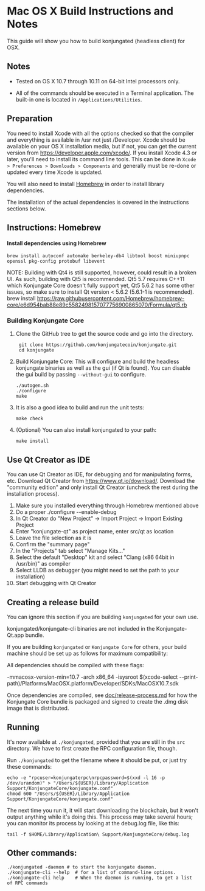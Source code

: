 Mac OS X Build Instructions and Notes
====================================
This guide will show you how to build konjungated (headless client) for OSX.

Notes
-----

* Tested on OS X 10.7 through 10.11 on 64-bit Intel processors only.

* All of the commands should be executed in a Terminal application. The
built-in one is located in `/Applications/Utilities`.

Preparation
-----------

You need to install Xcode with all the options checked so that the compiler
and everything is available in /usr not just /Developer. Xcode should be
available on your OS X installation media, but if not, you can get the
current version from https://developer.apple.com/xcode/. If you install
Xcode 4.3 or later, you'll need to install its command line tools. This can
be done in `Xcode > Preferences > Downloads > Components` and generally must
be re-done or updated every time Xcode is updated.

You will also need to install [Homebrew](http://brew.sh) in order to install library
dependencies.

The installation of the actual dependencies is covered in the instructions
sections below.

Instructions: Homebrew
----------------------

#### Install dependencies using Homebrew

    brew install autoconf automake berkeley-db4 libtool boost miniupnpc openssl pkg-config protobuf libevent

NOTE: Building with Qt4 is still supported, however, could result in a broken UI. As such, building with Qt5 is recommended. Qt5 5.7 requires C++11 which Konjungate Core doesn't fully support yet, Qt5 5.6.2 has some other issues, so make sure to install Qt version < 5.6.2 (5.6.1-1 is recommended).
    brew install https://raw.githubusercontent.com/Homebrew/homebrew-core/e6d954bab88e89c5582498157077756900865070/Formula/qt5.rb

### Building Konjungate Core

1. Clone the GitHub tree to get the source code and go into the directory.

        git clone https://github.com/konjungatecoin/konjungate.git
        cd konjungate

2.  Build Konjungate Core:
    This will configure and build the headless konjungate binaries as well as the gui (if Qt is found).
    You can disable the gui build by passing `--without-gui` to configure.

        ./autogen.sh
        ./configure
        make

3.  It is also a good idea to build and run the unit tests:

        make check

4.  (Optional) You can also install konjungated to your path:

        make install

Use Qt Creator as IDE
------------------------
You can use Qt Creator as IDE, for debugging and for manipulating forms, etc.
Download Qt Creator from https://www.qt.io/download/. Download the "community edition" and only install Qt Creator (uncheck the rest during the installation process).

1. Make sure you installed everything through Homebrew mentioned above
2. Do a proper ./configure --enable-debug
3. In Qt Creator do "New Project" -> Import Project -> Import Existing Project
4. Enter "konjungate-qt" as project name, enter src/qt as location
5. Leave the file selection as it is
6. Confirm the "summary page"
7. In the "Projects" tab select "Manage Kits..."
8. Select the default "Desktop" kit and select "Clang (x86 64bit in /usr/bin)" as compiler
9. Select LLDB as debugger (you might need to set the path to your installation)
10. Start debugging with Qt Creator

Creating a release build
------------------------
You can ignore this section if you are building `konjungated` for your own use.

konjungated/konjungate-cli binaries are not included in the Konjungate-Qt.app bundle.

If you are building `konjungated` or `Konjungate Core` for others, your build machine should be set up
as follows for maximum compatibility:

All dependencies should be compiled with these flags:

 -mmacosx-version-min=10.7
 -arch x86_64
 -isysroot $(xcode-select --print-path)/Platforms/MacOSX.platform/Developer/SDKs/MacOSX10.7.sdk

Once dependencies are compiled, see [doc/release-process.md](release-process.md) for how the Konjungate Core
bundle is packaged and signed to create the .dmg disk image that is distributed.

Running
-------

It's now available at `./konjungated`, provided that you are still in the `src`
directory. We have to first create the RPC configuration file, though.

Run `./konjungated` to get the filename where it should be put, or just try these
commands:

    echo -e "rpcuser=konjungaterpc\nrpcpassword=$(xxd -l 16 -p /dev/urandom)" > "/Users/${USER}/Library/Application Support/KonjungateCore/konjungate.conf"
    chmod 600 "/Users/${USER}/Library/Application Support/KonjungateCore/konjungate.conf"

The next time you run it, it will start downloading the blockchain, but it won't
output anything while it's doing this. This process may take several hours;
you can monitor its process by looking at the debug.log file, like this:

    tail -f $HOME/Library/Application\ Support/KonjungateCore/debug.log

Other commands:
-------

    ./konjungated -daemon # to start the konjungate daemon.
    ./konjungate-cli --help  # for a list of command-line options.
    ./konjungate-cli help    # When the daemon is running, to get a list of RPC commands
